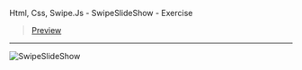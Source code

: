Html, Css, Swipe.Js - SwipeSlideShow - Exercise
> [Preview](https://r4nd3l.github.io/SwipeSlideShow/)
---

![SwipeSlideShow](https://github.com/r4nd3l/SwipeSlideShow/blob/master/img/sample.gif)
